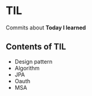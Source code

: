 # TIL
Commits about **Today I learned**

## Contents of TIL
- Design pattern
- Algorithm
- JPA
- Oauth
- MSA

